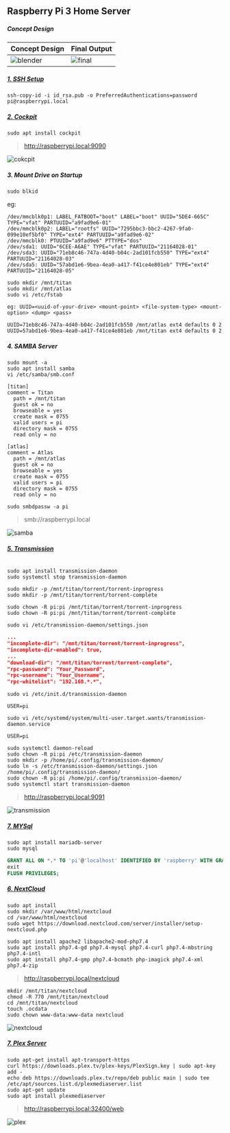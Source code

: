 ## Raspberry Pi 3 Home Server

##### Concept Design

| Concept Design                   | Final Output                 |
| -------------------------------- | ---------------------------- |
| ![blender](./assets/blender.png) | ![final](./assets/final.jpg) |

##### [1. SSH Setup](https://docs.github.com/en/github/authenticating-to-github/connecting-to-github-with-ssh/generating-a-new-ssh-key-and-adding-it-to-the-ssh-agent)

```shell
ssh-copy-id -i id_rsa.pub -o PreferredAuthentications=password pi@raspberrypi.local
```

##### [2. Cockpit](https://cockpit-project.org/)

```shell
sudo apt install cockpit
```

> http://raspberrypi.local:9090

![cokcpit](./assets/cockpit.png)

##### 3. Mount Drive on Startup

```shell
sudo blkid
```

eg:

```shell
/dev/mmcblk0p1: LABEL_FATBOOT="boot" LABEL="boot" UUID="5DE4-665C" TYPE="vfat" PARTUUID="a9fad9e6-01"
/dev/mmcblk0p2: LABEL="rootfs" UUID="7295bbc3-bbc2-4267-9fa0-099e10ef5bf0" TYPE="ext4" PARTUUID="a9fad9e6-02"
/dev/mmcblk0: PTUUID="a9fad9e6" PTTYPE="dos"
/dev/sda1: UUID="6CEE-A6AE" TYPE="vfat" PARTUUID="21164028-01"
/dev/sda3: UUID="71eb8c46-747a-4d40-b04c-2ad101fcb550" TYPE="ext4" PARTUUID="21164028-03"
/dev/sda5: UUID="57abd1e6-9bea-4ea0-a417-f41ce4e801eb" TYPE="ext4" PARTUUID="21164028-05"
```

```shell
sudo mkdir /mnt/titan
sudo mkdir /mnt/atlas
sudo vi /etc/fstab
```

`eg: UUID=<uuid-of-your-drive> <mount-point> <file-system-type> <mount-option> <dump> <pass>`

```shell
UUID=71eb8c46-747a-4d40-b04c-2ad101fcb550 /mnt/atlas ext4 defaults 0 2
UUID=57abd1e6-9bea-4ea0-a417-f41ce4e801eb /mnt/titan ext4 defaults 0 2
```

##### 4. SAMBA Server

```shell
sudo mount -a
sudo apt install samba
vi /etc/samba/smb.conf
```

```shell
[titan]
comment = Titan
  path = /mnt/titan
  guest ok = no
  browseable = yes
  create mask = 0755
  valid users = pi
  directory mask = 0755
  read only = no

[atlas]
comment = Atlas
  path = /mnt/atlas
  guest ok = no
  browseable = yes
  create mask = 0755
  valid users = pi
  directory mask = 0755
  read only = no
```

```shell
sudo smbdpassw -a pi
```

> smb://raspberrypi.local

![samba](./assets/samba.png)

##### [5. Transmission](https://pimylifeup.com/raspberry-pi-transmission/)

```shell

sudo apt install transmission-daemon
sudo systemctl stop transmission-daemon

sudo mkdir -p /mnt/titan/torrent/torrent-inprogress
sudo mkdir -p /mnt/titan/torrent/torrent-complete

sudo chown -R pi:pi /mnt/titan/torrent/torrent-inprogress
sudo chown -R pi:pi /mnt/titan/torrent/torrent-complete

sudo vi /etc/transmission-daemon/settings.json
```

```json
...
"incomplete-dir": "/mnt/titan/torrent/torrent-inprogress",
"incomplete-dir-enabled": true,
...
"download-dir": "/mnt/titan/torrent/torrent-complete",
"rpc-password": "Your_Password",
"rpc-username": "Your_Username",
"rpc-whitelist": "192.168.*.*",
```

```shell
sudo vi /etc/init.d/transmission-daemon
```

```
USER=pi
```

```shell
sudo vi /etc/systemd/system/multi-user.target.wants/transmission-daemon.service
```

```
USER=pi
```

```shell
sudo systemctl daemon-reload
sudo chown -R pi:pi /etc/transmission-daemon
sudo mkdir -p /home/pi/.config/transmission-daemon/
sudo ln -s /etc/transmission-daemon/settings.json /home/pi/.config/transmission-daemon/
sudo chown -R pi:pi /home/pi/.config/transmission-daemon/
sudo systemctl start transmission-daemon
```

> http://raspberrypi.local:9091

![transmission](./assets/transmission.png)

##### [7. MYSql](https://www.digitalocean.com/community/tutorials/how-to-install-mariadb-on-ubuntu-18-04)

```shell
sudo apt install mariadb-server
sudo mysql
```

```sql
GRANT ALL ON *.* TO 'pi'@'localhost' IDENTIFIED BY 'raspberry' WITH GRANT OPTION;
exit
FLUSH PRIVILEGES;
```

##### [6. NextCloud](https://nextcloud.com/install/#instructions-server)

```shell
sudo apt install
sudo mkdir /var/www/html/nextcloud
cd /var/www/html/nextcloud
sudo wget https://download.nextcloud.com/server/installer/setup-nextcloud.php

sudo apt install apache2 libapache2-mod-php7.4
sudo apt install php7.4-gd php7.4-mysql php7.4-curl php7.4-mbstring php7.4-intl
sudo apt install php7.4-gmp php7.4-bcmath php-imagick php7.4-xml php7.4-zip
```

> http://raspberrypi.local/nextcloud

```shell
mkdir /mnt/titan/nextcloud
chmod -R 770 /mnt/titan/nextcloud
cd /mnt/titan/nextcloud
touch .ocdata
sudo chown www-data:www-data nextcloud
```

![nextcloud](./assets/nextcloud.png)

##### [7. Plex Server](https://pimylifeup.com/raspberry-pi-plex-server/)

```shell
sudo apt-get install apt-transport-https
curl https://downloads.plex.tv/plex-keys/PlexSign.key | sudo apt-key add -
echo deb https://downloads.plex.tv/repo/deb public main | sudo tee /etc/apt/sources.list.d/plexmediaserver.list
sudo apt-get update
sudo apt install plexmediaserver
```

> http://raspberrypi.local:32400/web

![plex](./assets/plex.png)
